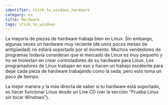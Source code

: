 ```yaml
---
identifier: stick_to_windows_hardware
category: es
title: Hardware
tags: stick_to_windows
---
```


La mayoría de piezas de hardware trabaja bien en Linux. Sin embargo, algunas veces un hardware muy reciente (de unos pocos meses de antigüedad) no estará soportado por el momento. Muchos vendedores de programas todavía consideran que el mercado de Linux es muy pequeño y no se molestan en crear controladores de su hardware para Linux. Los programadores de Linux trabajan en eso y hacen un trabajo excelente para dejar cada pieza de hardware trabajando como la seda, pero esto toma un poco de tiempo.

La mejor manera y la más directa de saber si tu hardware está soportado, es hacer funcionar Linux desde un Live CD (ver la sección "Prueba Linux sin tocar Windows").

